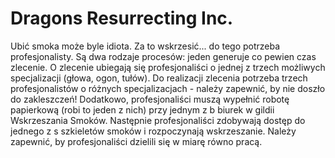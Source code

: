 # Dragons Resurrecting Inc.
Ubić smoka może byle idiota. Za to wskrzesić... do tego potrzeba profesjonalisty. Są dwa rodzaje procesów: jeden generuje co pewien czas zlecenie. O zlecenie ubiegają się profesjonaliści o jednej z trzech możliwych specjalizacji (głowa, ogon, tułów). Do realizacji zlecenia potrzeba trzech profesjonalistów o różnych specjalizacjach - należy zapewnić, by nie doszło do zakleszczeń! Dodatkowo, profesjonaliści muszą wypełnić robotę papierkową (robi to jeden z nich) przy jednym z b biurek w gildii Wskrzeszania Smoków. Następnie profesjonaliści zdobywają dostęp do jednego z s szkieletów smoków i rozpoczynają wskrzeszanie. Należy zapewnić, by profesjonaliści dzielili się w miarę równo pracą.
